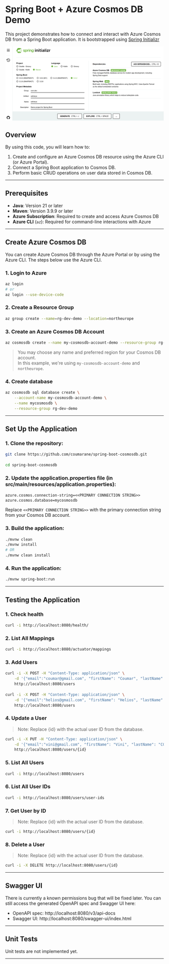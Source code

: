 # Spring Boot + Azure Cosmos DB Demo

This project demonstrates how to connect and interact with Azure Cosmos DB from a Spring Boot application. 
It is bootstrapped using [Spring Initializr](https://start.spring.io/)

![spring_boot_initializr.png](assets/spring_boot_initializr.png)

## Overview
By using this code, you will learn how to:

1. Create and configure an Azure Cosmos DB resource using the Azure CLI (or Azure Portal).
2. Connect a Spring Boot application to Cosmos DB.
3. Perform basic CRUD operations on user data stored in Cosmos DB.

---

## Prerequisites

- **Java**: Version 21 or later
- **Maven**: Version 3.9.9 or later
- **Azure Subscription**: Required to create and access Azure Cosmos DB
- **Azure CLI** (`az`): Required for command-line interactions with Azure

---
## Create Azure Cosmos DB

You can create Azure Cosmos DB through the Azure Portal or by using the Azure CLI. 
The steps below use the Azure CLI.

### 1. Login to Azure
```bash
az login
# or
az login --use-device-code
```

### 2. Create a Resource Group
```bash
az group create --name=rg-dev-demo --location=northeurope
```


### 3. Create an Azure Cosmos DB Account
```bash
az cosmosdb create --name my-cosmosdb-account-demo --resource-group rg-dev-demo
```
> You may choose any name and preferred region for your Cosmos DB account.  
> In this example, we're using `my-cosmosdb-account-demo` and `northeurope`.


### 4. Create database
```bash
az cosmosdb sql database create \
    --account-name my-cosmosdb-account-demo \
    --name mycosmosdb \
    --resource-group rg-dev-demo
```

---

## Set Up the Application
### 1. Clone the repository:

```bash
git clone https://github.com/coumarane/spring-boot-cosmosdb.git

cd spring-boot-cosmosdb
```
### 2. Update the application.properties file (in src/main/resources/application.properties):
```
azure.cosmos.connection-string=<<PRIMARY CONNECTION STRING>>
azure.cosmos.database=mycosmosdb
```

Replace `<<PRIMARY CONNECTION STRING>>` with the primary connection string from your Cosmos DB account.

### 3. Build the application:

```bash
./mvnw clean
./mvnw install
# OR 
./mvnw clean install
```

### 4. Run the application:
```bash
./mvnw spring-boot:run
```

---

## Testing the Application

### 1. Check health
```bash
curl -i http://localhost:8080/health/
```

### 2. List All Mappings
```bash
curl -i http://localhost:8080/actuator/mappings
```

### 3. Add Users
```bash
curl -i -X POST -H "Content-Type: application/json" \
    -d '{"email":"coumar@gmail.com", "firstName": "Coumar", "lastName": "COUPPANE", "city": "PARIS"}' \
    http://localhost:8080/users

curl -i -X POST -H "Content-Type: application/json" \
    -d '{"email":"helios@gmail.com", "firstName": "Helios", "lastName": "SUN", "city": "PONDICHERRY"}' \
    http://localhost:8080/users
```

### 4. Update a User
> Note: Replace {id} with the actual user ID from the database.
```bash
curl -i -X PUT -H "Content-Type: application/json" \
    -d '{"email":"vini@gmail.com", "firstName": "Vini", "lastName": "COUCOU", "city": "PARIS"}' \ 
    http://localhost:8080/users/{id}
```

### 5. List All Users
```bash
curl -i http://localhost:8080/users
```

### 6. List All User IDs
```bash
curl -i http://localhost:8080/users/user-ids
```

### 7. Get User by ID
> Note: Replace {id} with the actual user ID from the database.
```bash
curl -i http://localhost:8080/users/{id}
```

### 8. Delete a User
> Note: Replace {id} with the actual user ID from the database.
```bash
curl -i -X DELETE http://localhost:8080/users/{id}
```

---

## Swagger UI
There is currently a known permissions bug that will be fixed later. 
You can still access the generated OpenAPI spec and Swagger UI here:
* OpenAPI spec: http://localhost:8080/v3/api-docs
* Swagger UI: http://localhost:8080/swagger-ui/index.html

---

## Unit Tests
Unit tests are not implemented yet.

---